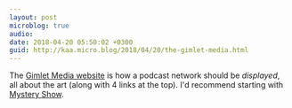 ```yaml
---
layout: post
microblog: true
audio: 
date: 2018-04-20 05:50:02 +0300
guid: http://kaa.micro.blog/2018/04/20/the-gimlet-media.html
---
```

The [Gimlet Media website](https://www.gimletmedia.com/) is how a podcast network should be _displayed_, all about the art (along with 4 links at the top). I'd recommend starting with [Mystery Show](https://www.gimletmedia.com/mystery-show).

